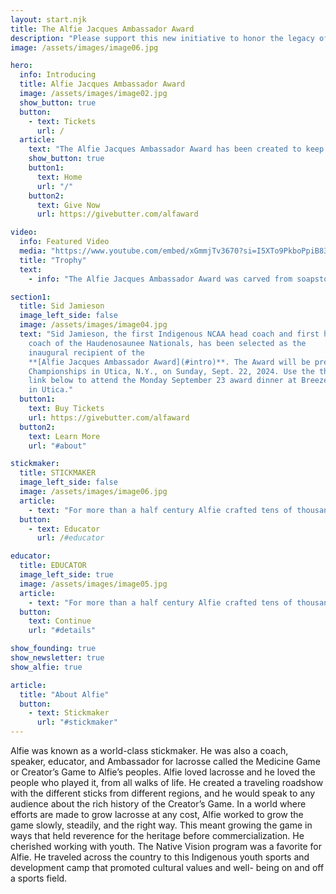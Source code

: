 ```yaml
---
layout: start.njk
title: The Alfie Jacques Ambassador Award
description: "Please support this new initiative to honor the legacy of the Haudenosaunee stickmaker, Alfie Jacques."
image: /assets/images/image06.jpg

hero:
  info: Introducing
  title: Alfie Jacques Ambassador Award
  image: /assets/images/image02.jpg
  show_button: true
  button:
    - text: Tickets
      url: /
  article:
    text: "The Alfie Jacques Ambassador Award has been created to keep the legacy of the Onondaga Stickmaker alive, to promote the game’s sacred Indigenous roots, and to honor members of the larger community who share Alfie’s love of lacrosse and his commitment to its growth."
    show_button: true
    button1:
      text: Home
      url: "/"
    button2:
      text: Give Now
      url: https://givebutter.com/alfaward

video:
  info: Featured Video
  media: "https://www.youtube.com/embed/xGmmjTv3670?si=I5XTo9PkboPpiB83"
  title: "Trophy"
  text:
    - info: "The Alfie Jacques Ambassador Award was carved from soapstone by **[Ryan Sandy](https://www.instagram.com/ryan_sandy_sculptures/)** of Six Nations."

section1:
  title: Sid Jamieson
  image_left_side: false
  image: /assets/images/image04.jpg
  text: "Sid Jamieson, the first Indigenous NCAA head coach and first head
    coach of the Haudenosaunee Nationals, has been selected as the
    inaugural recipient of the
    **[Alfie Jacques Ambassador Award](#intro)**. The Award will be presented during the World Indoor Lacrosse
    Championships in Utica, N.Y., on Sunday, Sept. 22, 2024. Use the the
    link below to attend the Monday September 23 award dinner at Breezes
    in Utica."
  button1:
    text: Buy Tickets
    url: https://givebutter.com/alfaward
  button2:
    text: Learn More
    url: "#about"

stickmaker:
  title: STICKMAKER
  image_left_side: false
  image: /assets/images/image06.jpg
  article:
    - text: "For more than a half century Alfie crafted tens of thousands of wooden lacrosse sticks used by players around the world. He began making traditional wooden sticks with his father, Lou, in 1961. They didn’t have the money to buy sticks, so as Alfie explained countless times, “my father and I said what the heck, let’s make our own.” At the peak of wooden stick usage, Alfie and Lou made 12,000 sticks a year. The arrival of plastic sticks had a devastating effect on their business. But Alfie never quit. His stick making story is a story of perseverance and perpetuating Onondaga history and ceremony."
  button:
    - text: Educator
      url: /#educator

educator:
  title: EDUCATOR
  image_left_side: true
  image: /assets/images/image05.jpg
  article:
    - text: "For more than a half century Alfie crafted tens of thousands of wooden lacrosse sticks used by players around the world. He began making traditional wooden sticks with his father, Lou, in 1961. They didn’t have the money to buy sticks, so as Alfie explained countless times, “my father and I said what the heck, let’s make our own.” At the peak of wooden stick usage, Alfie and Lou made 12,000 sticks a year. The arrival of plastic sticks had a devastating effect on their business. But Alfie never quit. His stick making story is a story of perseverance and perpetuating Onondaga history and ceremony."
  button:
    text: Continue
    url: "#details"

show_founding: true
show_newsletter: true
show_alfie: true

article:
  title: "About Alfie"
  button:
    - text: Stickmaker
      url: "#stickmaker"
---
```


Alfie was known as a world-class stickmaker. He was also a
coach, speaker, educator, and Ambassador for lacrosse called
the Medicine Game or Creator’s Game to Alfie’s peoples.
Alfie loved lacrosse and he loved the people who played it,
from all walks of life. He created a traveling roadshow with
the different sticks from different regions, and he would
speak to any audience about the rich history of the
Creator’s Game. In a world where efforts are made to grow
lacrosse at any cost, Alfie worked to grow the game slowly,
steadily, and the right way. This meant growing the game in
ways that held reverence for the heritage before
commercialization. He cherished working with youth. The
Native Vision program was a favorite for Alfie. He traveled
across the country to this Indigenous youth sports and
development camp that promoted cultural values and well-
being on and off a sports field.

